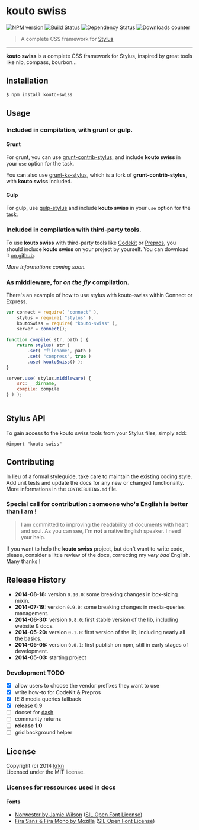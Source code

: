# kouto swiss

[![NPM version](https://badge.fury.io/js/kouto-swiss.svg)](http://badge.fury.io/js/kouto-swiss) [![Build Status](http://img.shields.io/travis/krkn/kouto-swiss.svg)](https://travis-ci.org/krkn/kouto-swiss) ![Dependency Status](https://david-dm.org/krkn/kouto-swiss.svg) ![Downloads counter](http://img.shields.io/npm/dm/kouto-swiss.svg)

> A complete CSS framework for [Stylus](http://learnboost.github.io/stylus/)

* * *

**kouto swiss** is a complete CSS framework for Stylus, inspired by great tools like nib, compass, bourbon…

## Installation

```bash
$ npm install kouto-swiss
```

## Usage

### Included in compilation, with grunt or gulp.

#### Grunt

For grunt, you can use [grunt-contrib-stylus](https://www.npmjs.org/package/grunt-contrib-stylus), and include **kouto swiss** in your `use` option for the task.

You can also use [grunt-ks-stylus](https://www.npmjs.org/package/grunt-ks-stylus), which is a fork of **grunt-contrib-stylus**, with **kouto swiss** included.

#### Gulp

For gulp, use [gulp-stylus](https://www.npmjs.org/package/gulp-stylus) and include **kouto swiss** in your `use` option for the task.

### Included in compilation with third-party tools.

To use **kouto swiss** with third-party tools like [Codekit](https://incident57.com/codekit/) or [Prepros](http://alphapixels.com/prepros/), you should include **kouto swiss** on your project by yourself. You can download it [on github](https://github.com/krkn/kouto-swiss/releases).

_More informations coming soon._

### As middleware, for *on the fly* compilation.

There's an example of how to use stylus with kouto-swiss within Connect or Express.

```javascript
var connect = require( "connect" ),
    stylus = require( "stylus" ),
    koutoSwiss = require( "kouto-swiss" ),
    server = connect();
    
function compile( str, path ) {
    return stylus( str )
        .set( "filename", path )
        .set( "compress", true )
        .use( koutoSwiss() );
}

server.use( stylus.middleware( {
    src: __dirname,
    compile: compile
} ) );
    
```

## Stylus API

To gain access to the kouto swiss tools from your Stylus files, simply add:

```stylus
@import "kouto-swiss"
```

## Contributing

In lieu of a formal styleguide, take care to maintain the existing coding style.  
Add unit tests and update the docs for any new or changed functionality.  
More informations in the `CONTRIBUTING.md` file.

### Special call for contribution : someone who's English is better than I am !

> I am committed to improving the readability of documents with heart and soul. As you can see, I'm **not** a native English speaker. I need your help.

If you want to help the **kouto swiss** project, but don't want to write code, please, consider a little review of the docs, correcting my *very bad* English.  
Many thanks !

## Release History

- **2014-08-18:** version `0.10.0`: some breaking changes in box-sizing mixin.
- **2014-07-19:** version `0.9.0`: some breaking changes in media-queries management.
- **2014-06-30:** version `0.8.0`: first stable version of the lib, including website & docs.
- **2014-05-20:** version `0.1.0`: first version of the lib, including nearly all the basics.
- **2014-05-05:** version `0.0.1`: first publish on npm, still in early stages of development.
- **2014-05-03:** starting project

### Development TODO

- [x] allow users to choose the vendor prefixes they want to use
- [x] write how-to for CodeKit & Prepros
- [x] IE 8 media queries fallback
- [x] release 0.9
- [ ] docset for [dash](http://kapeli.com/dash)
- [ ] community returns
- [ ] **release 1.0**
- [ ] grid background helper

## License

Copyright (c) 2014 [krkn](http://krkn.be)  
Licensed under the MIT license.

### Licenses for ressources used in docs

#### Fonts

* [Norwester by Jamie Wilson](http://jamiewilson.io/norwester/) ([SIL Open Font License](http://scripts.sil.org/OFL))
* [Fira Sans & Fira Mono by Mozilla](https://www.mozilla.org/en-US/styleguide/products/firefox-os/typeface/) ([SIL Open Font License](http://scripts.sil.org/OFL))
